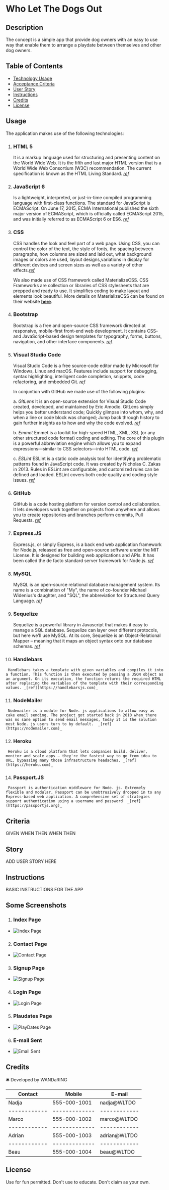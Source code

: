 # Who Let The Dogs Out

## Description 
The concept is a simple app that provide dog owners with an easy to use way that enable them to arrange a playdate between themselves and other dog owners.

## Table of Contents

* [Technology Usage](#usage)
* [Acceptance Criteria](#criteria)
* [User Story](#story)
* [Instructions](#Instructions)
* [Credits](#credits)
* [License](#license)

## Usage

The application makes use of the following technologies:

1.  ### HTML 5
    It is a markup language used for structuring and presenting content on the World Wide Web. It is the fifth and last major HTML version that is a World Wide Web Consortium (W3C) recommendation. The current specification is known as the HTML Living Standard. _[ref](https://www.google.com/url?sa=t&rct=j&q=&esrc=s&source=web&cd=&cad=rja&uact=8&ved=2ahUKEwirsJnF_IjuAhUFheYKHXzxC_oQFjAKegQIAhAC&url=https%3A%2F%2Fen.wikipedia.org%2Fwiki%2FHTML5&usg=AOvVaw1Pc1Tzxi9h86QKDBa0Ofro)_

2.  ### JavaScript 6
     Is a lightweight, interpreted, or just-in-time compiled programming language with first-class functions. The standard for JavaScript is ECMAScript. On June 17, 2015, ECMA International published the sixth major version of ECMAScript, which is officially called ECMAScript 2015, and was initially referred to as ECMAScript 6 or ES6.  _[ref](https://developer.mozilla.org/en-US/docs/Web/JavaScript)_

3.  ### CSS
    CSS handles the look and feel part of a web page. Using CSS, you can control the color of the text, the style of fonts, the spacing between paragraphs, how columns are sized and laid out, what background images or colors are used, layout designs,variations in display for different devices and screen sizes as well as a variety of other effects._[ref](https://medium.com/html-all-the-things/what-is-a-css-framework-f758ef0b1a11)_

    We also made use of CSS framework called MaterializeCSS. CSS Frameworks are collection or libraries of CSS stylesheets that are prepped and ready to use. It simplifies coding to make layout and elements look beautiful. More details on MaterializeCSS can be found on their website **[here](https://materializecss.com)**. 

4.  ### Bootstrap
    Bootstrap is a free and open-source CSS framework directed at responsive, mobile-first front-end web development. It contains CSS- and JavaScript-based design templates for typography, forms, buttons, navigation, and other interface components. _[ref](https://getbootstrap.com)_


5.  ### Visual Studio Code
    Visual Studio Code is a free source-code editor made by Microsoft for Windows, Linux and macOS. Features include support for debugging, syntax highlighting, intelligent code completion, snippets, code refactoring, and embedded Git. _[ref](https://en.wikipedia.org/wiki/Visual_Studio_Code)_

    In conjuntion with GitHub we made use of the following plugins:
     
     a. *_GitLens_*
     It is an open-source extension for Visual Studio Code created, developed, and maintained by Eric Amodio. GitLens simply helps you better understand code; Quickly glimpse into whom, why, and when a line or code block was changed; Jump back through history to gain further insights as to how and why the code evolved. _[ref](https://www.google.com/url?sa=t&rct=j&q=&esrc=s&source=web&cd=&cad=rja&uact=8&ved=2ahUKEwiP-PSeh4nuAhVH73MBHcTWAT8QFjAHegQIBxAC&url=https%3A%2F%2Fmarketplace.visualstudio.com%2Fitems%3FitemName%3Deamodio.gitlens&usg=AOvVaw0RHvZ8fzEvI-Efg2Cw6fxU)_

     b. *_Emmet_*
     Emmet is a toolkit for high-speed HTML, XML, XSL (or any other structured code format) coding and editing. The core of this plugin is a powerful abbreviation engine which allows you to expand expressions—similar to CSS selectors—into HTML code. _[ref](https://www.google.com/url?sa=t&rct=j&q=&esrc=s&source=web&cd=&cad=rja&uact=8&ved=2ahUKEwi16o_Dh4nuAhWK7HMBHXdEBCcQFjABegQICBAC&url=https%3A%2F%2Fgithub.com%2Femmetio%2Femmet-eclipse&usg=AOvVaw3kWt3hMlR-KF3B5nqVBAUX)_

     c. *_ESLint_*
     ESLint is a static code analysis tool for identifying problematic patterns found in JavaScript code. It was created by Nicholas C. Zakas in 2013. Rules in ESLint are configurable, and customized rules can be defined and loaded. ESLint covers both code quality and coding style issues.  _[ref](https://eslint.org)_

6.   ### GitHub
     GitHub is a code hosting platform for version control and collaboration. It lets developers work together on projects from anywhere and allows you to create repositories and branches perform commits, Pull Requests. _[ref](https://guides.github.com/activities/hello-world/)_

7.   ### Express.JS
     Express.js, or simply Express, is a back end web application framework for Node.js, released as free and open-source software under the MIT License. It is designed for building web applications and APIs. It has been called the de facto standard server framework for Node.js. _[ref](https://expressjs.com)_

8.   ### MySQL
     MySQL is an open-source relational database management system. Its name is a combination of "My", the name of co-founder Michael Widenius's daughter, and "SQL", the abbreviation for Structured Query Language. _[ref](https://mysql.com)_

9.   ### Sequelize
     Sequelize is a powerful library in Javascript that makes it easy to manage a SQL database. Sequelize can layer over different protocols, but here we'll use MySQL. At its core, Sequelize is an Object-Relational Mapper – meaning that it maps an object syntax onto our database schemas. _[ref](https://sequelize.org)_

10.   ### Handlebars
     Handlebars takes a template with given variables and compiles it into a function. This function is then executed by passing a JSON object as an argument. On its execution, the function returns the required HTML after replacing the variables of the template with their corresponding values. _[ref](https://handlebarsjs.com)_

11.   ### NodeMailer
     Nodemailer is a module for Node. js applications to allow easy as cake email sending. The project got started back in 2010 when there was no sane option to send email messages, today it is the solution most Node. js users turn to by default.  _[ref](https://nodemailer.com)_

12.   ### Heroku
     Heroku is a cloud platform that lets companies build, deliver, monitor and scale apps — they're the fastest way to go from idea to URL, bypassing many those infrastructure headaches. _[ref](https://heroku.com)_

14.   ### Passport.JS
     Passport is authentication middleware for Node. js. Extremely flexible and modular, Passport can be unobtrusively dropped in to any Express-based web application. A comprehensive set of strategies support authentication using a username and password  _[ref](https://passportjs.org)_


## Criteria
GIVEN 
WHEN 
THEN 
WHEN 
THEN 


## Story
ADD USER STORY HERE

## Instructions
BASIC INSTRUCTIONS FOR THE APP


## Some Screenshots

1. ### Index Page 
  * ![Index Page](https://github.com/marcojansen-gmx/LOTR-or-Potter-Quiz/blob/main/Assets/pic/Readme%20pics/MOBI%20INDEX.png?raw=true)
2. ### Contact Page 
  * ![Contact Page](https://github.com/marcojansen-gmx/LOTR-or-Potter-Quiz/blob/main/Assets/pic/Readme%20pics/MOBI%20QUIZ.png?raw=true)
3. ### Signup Page  
  * ![Signup Page](https://github.com/marcojansen-gmx/LOTR-or-Potter-Quiz/blob/main/Assets/pic/Readme%20pics/MOBI%20SUBMIT.png?raw=true)
4. ### Login Page 
  * ![Login Page](https://github.com/marcojansen-gmx/LOTR-or-Potter-Quiz/blob/main/Assets/pic/Readme%20pics/MOBI%20HIGH%20SCORES.png?raw=true)
5. ### Plaudates Page 
  * ![PlayDates Page](https://github.com/marcojansen-gmx/LOTR-or-Potter-Quiz/blob/main/Assets/pic/Readme%20pics/MOBI%20HARRY%20POTTER.png?raw=true)
6. ### E-mail Sent 
  * ![Email Sent](https://github.com/marcojansen-gmx/LOTR-or-Potter-Quiz/blob/main/Assets/pic/Readme%20pics/MOBI%20LOTR.png?raw=true)


## Credits
:bellhop_bell: 
Developed by WANDaRING

Contact | Mobile | E-mail
------------ | ------------- | ------------
Nadja | 555-000-1001 | nadja@WLTDO
------------ | ------------- | ------------
Marco | 555-000-1002 | marco@WLTDO
------------ | ------------- | ------------
Adrian | 555-000-1003 | adrian@WLTDO
------------ | ------------- | ------------
Beau | 555-000-1004 | beau@WLTDO

## License
Use for fun permitted. Don't use to educate. Don't claim as your own.